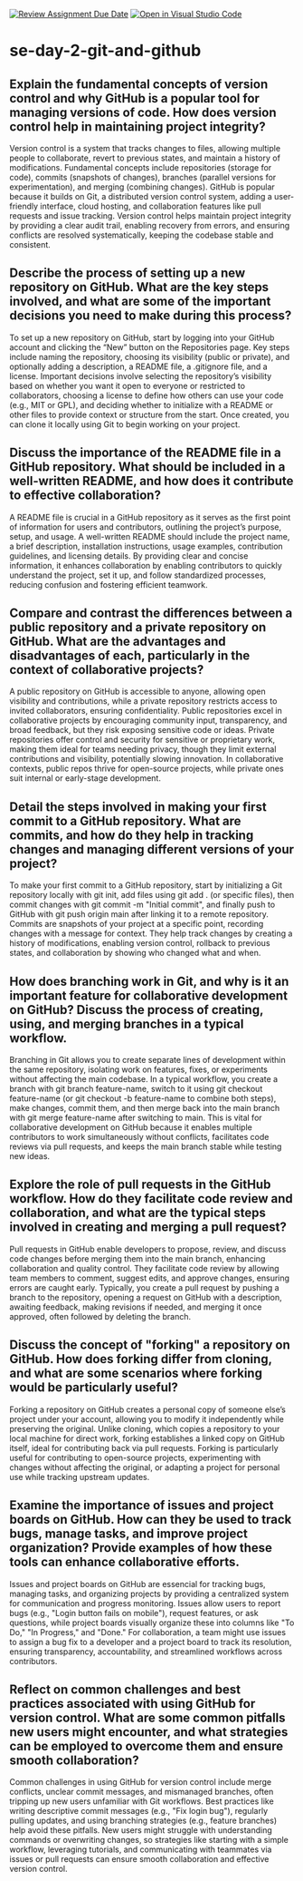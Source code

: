 [![Review Assignment Due Date](https://classroom.github.com/assets/deadline-readme-button-22041afd0340ce965d47ae6ef1cefeee28c7c493a6346c4f15d667ab976d596c.svg)](https://classroom.github.com/a/8wgCKhpZ)
[![Open in Visual Studio Code](https://classroom.github.com/assets/open-in-vscode-2e0aaae1b6195c2367325f4f02e2d04e9abb55f0b24a779b69b11b9e10269abc.svg)](https://classroom.github.com/online_ide?assignment_repo_id=18510248&assignment_repo_type=AssignmentRepo)
# se-day-2-git-and-github
## Explain the fundamental concepts of version control and why GitHub is a popular tool for managing versions of code. How does version control help in maintaining project integrity?
Version control is a system that tracks changes to files, allowing multiple people to collaborate, revert to previous states, and maintain a history of modifications. Fundamental concepts include repositories (storage for code), commits (snapshots of changes), branches (parallel versions for experimentation), and merging (combining changes). GitHub is popular because it builds on Git, a distributed version control system, adding a user-friendly interface, cloud hosting, and collaboration features like pull requests and issue tracking. Version control helps maintain project integrity by providing a clear audit trail, enabling recovery from errors, and ensuring conflicts are resolved systematically, keeping the codebase stable and consistent.

## Describe the process of setting up a new repository on GitHub. What are the key steps involved, and what are some of the important decisions you need to make during this process?
To set up a new repository on GitHub, start by logging into your GitHub account and clicking the “New” button on the Repositories page. Key steps include naming the repository, choosing its visibility (public or private), and optionally adding a description, a README file, a .gitignore file, and a license. Important decisions involve selecting the repository’s visibility based on whether you want it open to everyone or restricted to collaborators, choosing a license to define how others can use your code (e.g., MIT or GPL), and deciding whether to initialize with a README or other files to provide context or structure from the start. Once created, you can clone it locally using Git to begin working on your project.

## Discuss the importance of the README file in a GitHub repository. What should be included in a well-written README, and how does it contribute to effective collaboration?
A README file is crucial in a GitHub repository as it serves as the first point of information for users and contributors, outlining the project’s purpose, setup, and usage. A well-written README should include the project name, a brief description, installation instructions, usage examples, contribution guidelines, and licensing details. By providing clear and concise information, it enhances collaboration by enabling contributors to quickly understand the project, set it up, and follow standardized processes, reducing confusion and fostering efficient teamwork.

## Compare and contrast the differences between a public repository and a private repository on GitHub. What are the advantages and disadvantages of each, particularly in the context of collaborative projects?
A public repository on GitHub is accessible to anyone, allowing open visibility and contributions, while a private repository restricts access to invited collaborators, ensuring confidentiality. Public repositories excel in collaborative projects by encouraging community input, transparency, and broad feedback, but they risk exposing sensitive code or ideas. Private repositories offer control and security for sensitive or proprietary work, making them ideal for teams needing privacy, though they limit external contributions and visibility, potentially slowing innovation. In collaborative contexts, public repos thrive for open-source projects, while private ones suit internal or early-stage development.


## Detail the steps involved in making your first commit to a GitHub repository. What are commits, and how do they help in tracking changes and managing different versions of your project?
To make your first commit to a GitHub repository, start by initializing a Git repository locally with git init, add files using git add . (or specific files), then commit changes with git commit -m "Initial commit", and finally push to GitHub with git push origin main after linking it to a remote repository. Commits are snapshots of your project at a specific point, recording changes with a message for context. They help track changes by creating a history of modifications, enabling version control, rollback to previous states, and collaboration by showing who changed what and when.

## How does branching work in Git, and why is it an important feature for collaborative development on GitHub? Discuss the process of creating, using, and merging branches in a typical workflow.
Branching in Git allows you to create separate lines of development within the same repository, isolating work on features, fixes, or experiments without affecting the main codebase. In a typical workflow, you create a branch with git branch feature-name, switch to it using git checkout feature-name (or git checkout -b feature-name to combine both steps), make changes, commit them, and then merge back into the main branch with git merge feature-name after switching to main. This is vital for collaborative development on GitHub because it enables multiple contributors to work simultaneously without conflicts, facilitates code reviews via pull requests, and keeps the main branch stable while testing new ideas.

## Explore the role of pull requests in the GitHub workflow. How do they facilitate code review and collaboration, and what are the typical steps involved in creating and merging a pull request?
Pull requests in GitHub enable developers to propose, review, and discuss code changes before merging them into the main branch, enhancing collaboration and quality control. They facilitate code review by allowing team members to comment, suggest edits, and approve changes, ensuring errors are caught early. Typically, you create a pull request by pushing a branch to the repository, opening a request on GitHub with a description, awaiting feedback, making revisions if needed, and merging it once approved, often followed by deleting the branch.

## Discuss the concept of "forking" a repository on GitHub. How does forking differ from cloning, and what are some scenarios where forking would be particularly useful?
Forking a repository on GitHub creates a personal copy of someone else’s project under your account, allowing you to modify it independently while preserving the original. Unlike cloning, which copies a repository to your local machine for direct work, forking establishes a linked copy on GitHub itself, ideal for contributing back via pull requests. Forking is particularly useful for contributing to open-source projects, experimenting with changes without affecting the original, or adapting a project for personal use while tracking upstream updates.

## Examine the importance of issues and project boards on GitHub. How can they be used to track bugs, manage tasks, and improve project organization? Provide examples of how these tools can enhance collaborative efforts.
Issues and project boards on GitHub are essencial for tracking bugs, managing tasks, and organizing projects by providing a centralized system for communication and progress monitoring. Issues allow users to report bugs (e.g., "Login button fails on mobile"), request features, or ask questions, while project boards visually organize these into columns like "To Do," "In Progress," and "Done." For collaboration, a team might use issues to assign a bug fix to a developer and a project board to track its resolution, ensuring transparency, accountability, and streamlined workflows across contributors.

## Reflect on common challenges and best practices associated with using GitHub for version control. What are some common pitfalls new users might encounter, and what strategies can be employed to overcome them and ensure smooth collaboration?
Common challenges in using GitHub for version control include merge conflicts, unclear commit messages, and mismanaged branches, often tripping up new users unfamiliar with Git workflows. Best practices like writing descriptive commit messages (e.g., "Fix login bug"), regularly pulling updates, and using branching strategies (e.g., feature branches) help avoid these pitfalls. New users might struggle with understanding commands or overwriting changes, so strategies like starting with a simple workflow, leveraging tutorials, and communicating with teammates via issues or pull requests can ensure smooth collaboration and effective version control.
